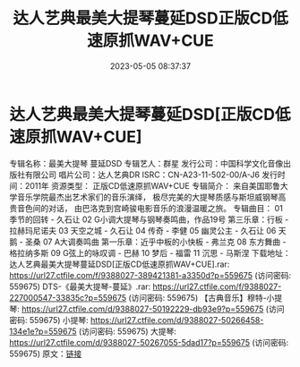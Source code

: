 ﻿---
title: 达人艺典最美大提琴蔓延DSD正版CD低速原抓WAV+CUE
date: 2023-05-05 08:37:37
categories: 古典音乐、新世纪、纯音雅乐
tags: 纯音雅乐
---
# 达人艺典最美大提琴蔓延DSD[正版CD低速原抓WAV+CUE]

专辑名称：最美大提琴 蔓延DSD
专辑艺人：群星
发行公司：中国科学文化音像出版社有限公司
唱片公司：达人艺典DR
ISRC：CN-A23-11-502-00/A-J6
发行时间：2011年
资源类型： 正版CD低速原抓WAV+CUE
专辑简介：
来自美国耶鲁大学音乐学院最杰出艺术家们的音乐演绎，
极尽完美的大提琴质感与斯坦威钢琴高贵音色间的对话，
由巴洛克到宫崎骏电影音乐的浪漫温暖之旅。
专辑曲目：
01 季节的回转 - 久石让
02 G小调大提琴与钢琴奏鸣曲，作品19号 第三乐章：行板 - 拉赫玛尼诺夫
03 天空之城 - 久石让
04 传奇 - 李健
05 幽灵公主 - 久石让
06 天鹅 - 圣桑
07 A大调奏鸣曲 第一乐章：近乎中板的小快板 - 弗兰克
08 东方舞曲 - 格拉纳多斯
09 G弦上的咏叹调 - 巴赫
10 梦后 - 福雷
11 沉思 - 马斯涅
下载地址：
达人艺典最美大提琴蔓延DSD[正版CD低速原抓WAV+CUE].rar: https://url27.ctfile.com/f/9388027-389421381-a3350d?p=559675
(访问密码: 559675)
DTS-《最美大提琴-蔓延》.rar: https://url27.ctfile.com/f/9388027-227000547-33835c?p=559675
(访问密码: 559675)
【古典音乐】穆特-小提琴: https://url27.ctfile.com/d/9388027-50192229-db93e9?p=559675
(访问密码: 559675)
小提琴: https://url27.ctfile.com/d/9388027-50266458-134e1e?p=559675
(访问密码: 559675)
大提琴: https://url27.ctfile.com/d/9388027-50267055-5dad17?p=559675
(访问密码: 559675)
原文：[链接](https://blog.sina.com.cn/s/blog_1647c7e76010311qw.html)